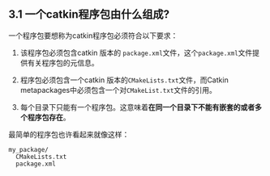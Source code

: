 ## 3.1 一个catkin程序包由什么组成?
一个程序包要想称为catkin程序包必须符合以下要求：

1. 该程序包必须包含catkin 版本的 `package.xml`文件，这个`package.xml`文件提供有关程序包的元信息。

2. 程序包必须包含一个catkin 版本的`CMakeLists.txt`文件，而Catkin metapackages中必须包含一个对`CMakeList.txt`文件的引用。

3. 每个目录下只能有一个程序包。这意味着**在同一个目录下不能有嵌套的或者多个程序包存在**。

最简单的程序包也许看起来就像这样：

```
my_package/
  CMakeLists.txt
  package.xml
```